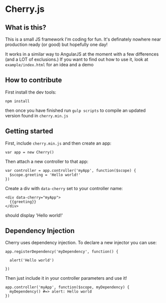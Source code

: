 Cherry.js
============

What is this?
-------------

This is a small JS framework I'm coding for fun. It's definately nowhere near production ready (or good) but hopefully one day!

It works in a similar way to AngularJS at the moment with a few differences (and a LOT of exclusions.) If you want to find out how to use it, look at `example/index.html` for an idea and a demo

How to contribute
--------------

First install the dev tools:

`npm install`

then once you have finished run `gulp scripts` to compile an updated version found in `cherry.min.js`

Getting started
-------------

First, include `cherry.min.js` and then create an app:

    var app = new Cherry()

Then attach a new controller to that app:

    var controller = app.controller('myApp', function($scope) {
      $scope.greeting = 'Hello world!'
    })

Create a div with `data-cherry` set to your controller name:

    <div data-cherry="myApp">
      {{greeting}}
    </div>

should display 'Hello world!'

Dependency Injection
---------------

Cherry uses dependency injection. To declare a new injector you can use:


    app.registerDependency('myDependency', function() {
      
      alert('Hello world')

    })

Then just include it in your controller parameters and use it!

    app.controller('myApp', function($scope, myDependency) {
      myDependency() #=> alert: Hello world
    })


